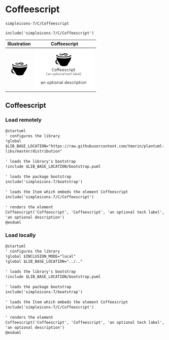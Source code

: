 # Coffeescript


```text
simpleicons-7/C/Coffeescript
```

```text
include('simpleicons-7/C/Coffeescript')
```



| Illustration | Coffeescript |
| :---: | :---: |
| ![illustration for Illustration](../../simpleicons-7/C/Coffeescript.png) | ![illustration for Coffeescript](../../simpleicons-7/C/Coffeescript.Local.png) |




## Coffeescript

### Load remotely
```plantuml
@startuml
' configures the library
!global $LIB_BASE_LOCATION="https://raw.githubusercontent.com/tmorin/plantuml-libs/master/distribution"

' loads the library's bootstrap
!include $LIB_BASE_LOCATION/bootstrap.puml

' loads the package bootstrap
include('simpleicons-7/bootstrap')

' loads the Item which embeds the element Coffeescript
include('simpleicons-7/C/Coffeescript')

' renders the element
Coffeescript('Coffeescript', 'Coffeescript', 'an optional tech label', 'an optional description')
@enduml
```

### Load locally
```plantuml
@startuml
' configures the library
!global $INCLUSION_MODE="local"
!global $LIB_BASE_LOCATION="../.."

' loads the library's bootstrap
!include $LIB_BASE_LOCATION/bootstrap.puml

' loads the package bootstrap
include('simpleicons-7/bootstrap')

' loads the Item which embeds the element Coffeescript
include('simpleicons-7/C/Coffeescript')

' renders the element
Coffeescript('Coffeescript', 'Coffeescript', 'an optional tech label', 'an optional description')
@enduml
```

